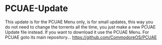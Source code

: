 # PCUAE-Update
This update is for the PCUAE Menu only, is for small updates, this way you do not need to change the torrents all the time, you just make a new PCUAE Update file instead.
If you want to download it use the PCUAE Menu.
For PCUAE goto its main repository... https://github.com/CommodoreOS/PCUAE
